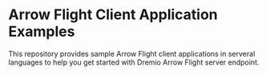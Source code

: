 # Arrow Flight Client Application Examples

This repository provides sample Arrow Flight client applications in serveral languages to help you get started with Dremio Arrow Flight server endpoint.